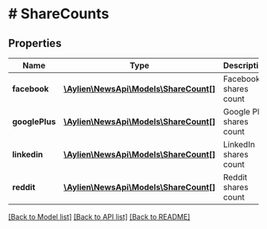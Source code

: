 # # ShareCounts

## Properties

Name | Type | Description | Notes
------------ | ------------- | ------------- | -------------
**facebook** | [**\Aylien\NewsApi\Models\ShareCount[]**](ShareCount.md) | Facebook shares count | [optional] 
**googlePlus** | [**\Aylien\NewsApi\Models\ShareCount[]**](ShareCount.md) | Google Plus shares count | [optional] 
**linkedin** | [**\Aylien\NewsApi\Models\ShareCount[]**](ShareCount.md) | LinkedIn shares count | [optional] 
**reddit** | [**\Aylien\NewsApi\Models\ShareCount[]**](ShareCount.md) | Reddit shares count | [optional] 

[[Back to Model list]](../../README.md#documentation-for-models) [[Back to API list]](../../README.md#documentation-for-api-endpoints) [[Back to README]](../../README.md)


